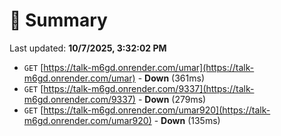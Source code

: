 # 📖 Summary
Last updated: **10/7/2025, 3:32:02 PM**

- `GET` [https://talk-m6gd.onrender.com/umar](https://talk-m6gd.onrender.com/umar) - **Down** (361ms)
- `GET` [https://talk-m6gd.onrender.com/9337](https://talk-m6gd.onrender.com/9337) - **Down** (279ms)
- `GET` [https://talk-m6gd.onrender.com/umar920](https://talk-m6gd.onrender.com/umar920) - **Down** (135ms)
